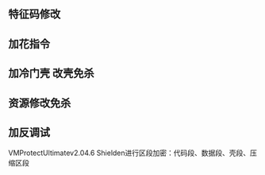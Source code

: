 

## **特征码修改**
## **加花指令**
## **加冷门壳 改壳免杀**
## **资源修改免杀**
## **加反调试**
VMProtectUltimatev2.04.6
Shielden进行区段加密：代码段、数据段、壳段、压缩区段
